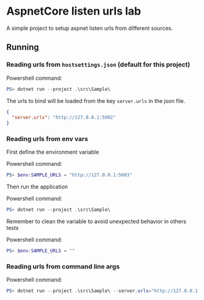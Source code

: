 # AspnetCore listen urls lab

A simple project to setup aspnet listen urls from different sources.

## Running

### Reading urls from `hostsettings.json` (default for this project)

Powershell command:
``` powershell
PS> dotnet run --project .\src\Sample\
```

The urls to bind will be loaded from the key `server.urls` in the json file.

``` json
{
  "server.urls": "http://127.0.0.1:5002"
}
```

### Reading urls from env vars

First define the environment variable

Powershell command:
``` powershell
PS> $env:SAMPLE_URLS = "http://127.0.0.1:5003"
```

Then run the application

Powershell command:
``` powershell
PS> dotnet run --project .\src\Sample\
```

Remember to clean the variable to avoid unexpected behavior in others tests

Powershell command:
``` powershell
PS> $env:SAMPLE_URLS = ""
```

### Reading urls from command line args

Powershell command:
``` powershell
PS> dotnet run --project .\src\Sample\ --server.urls="http://127.0.0.1:5004"
```